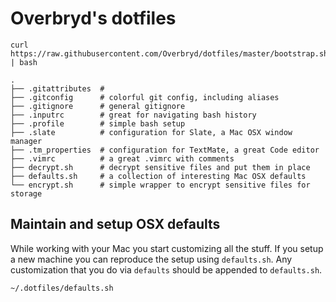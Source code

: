 # Overbryd's dotfiles

```
curl https://raw.githubusercontent.com/Overbryd/dotfiles/master/bootstrap.sh | bash
```

    .
    ├── .gitattributes  # 
    ├── .gitconfig      # colorful git config, including aliases
    ├── .gitignore      # general gitignore
    ├── .inputrc        # great for navigating bash history
    ├── .profile        # simple bash setup
    ├── .slate          # configuration for Slate, a Mac OSX window manager
    ├── .tm_properties  # configuration for TextMate, a great Code editor
    ├── .vimrc          # a great .vimrc with comments
    ├── decrypt.sh      # decrypt sensitive files and put them in place
    ├── defaults.sh     # a collection of interesting Mac OSX defaults
    └── encrypt.sh      # simple wrapper to encrypt sensitive files for storage

## Maintain and setup OSX defaults

While working with your Mac you start customizing all the stuff. If you setup a new machine you can reproduce the setup using `defaults.sh`.
Any customization that you do via `defaults` should be appended to `defaults.sh`.

```bash
~/.dotfiles/defaults.sh
```
